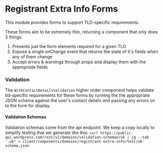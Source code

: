 Registrant Extra Info Forms
===========================

This module provides forms to support TLD-specific requirements.

These forms aim to be extremely thin, returning a component that only does 3
things:

1. Presents just the form elements required for a given TLD
2. Expose a single onChange event that returns the state of it's fields when any of them change
3. Accept errors & warnings through props and display them with the appropriate fields

### Validation

The `WithContactDetailsValidation` higher order component helps validate
tld-specific requirements for these forms by running the the appropriate JSON
schema against the user's contact details and passing any errors on to the form
for display.

#### Validation Schemas

Validation schemas come from the api endpoint. We keep a copy locally to simplify testing that we generate like this:
`curl https://public-api.wordpress.com/rest/v1/domains/validation-schemas/uk | jq --tab '.uk' > client/components/domains/registrant-extra-info/test/uk-schema.json`
